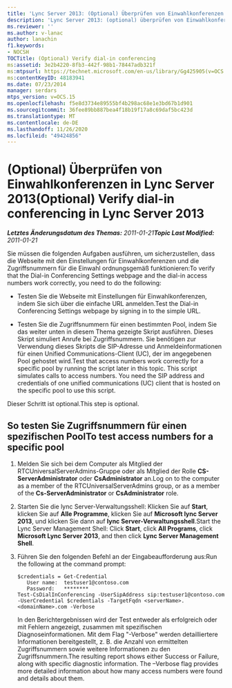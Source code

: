 ```yaml
---
title: 'Lync Server 2013: (Optional) Überprüfen von Einwahlkonferenzen'
description: 'Lync Server 2013: (optional) überprüfen von Einwahlkonferenzen.'
ms.reviewer: ''
ms.author: v-lanac
author: lanachin
f1.keywords:
- NOCSH
TOCTitle: (Optional) Verify dial-in conferencing
ms:assetid: 3e2b4220-8fb3-442f-98b1-78447adb321f
ms:mtpsurl: https://technet.microsoft.com/en-us/library/Gg425905(v=OCS.15)
ms:contentKeyID: 48183941
ms.date: 07/23/2014
manager: serdars
mtps_version: v=OCS.15
ms.openlocfilehash: f5e8d3734e89555bf4b298ac68e1e3bd67b1d901
ms.sourcegitcommit: 36fee89bb887bea4f18b19f17a8c69daf5bc423d
ms.translationtype: MT
ms.contentlocale: de-DE
ms.lasthandoff: 11/26/2020
ms.locfileid: "49424856"
---
```

# <a name="optional-verify-dial-in-conferencing-in-lync-server-2013"></a><span data-ttu-id="5353e-103">(Optional) Überprüfen von Einwahlkonferenzen in Lync Server 2013</span><span class="sxs-lookup"><span data-stu-id="5353e-103">(Optional) Verify dial-in conferencing in Lync Server 2013</span></span>

<div data-xmlns="http://www.w3.org/1999/xhtml">

<div class="topic" data-xmlns="http://www.w3.org/1999/xhtml" data-msxsl="urn:schemas-microsoft-com:xslt" data-cs="https://msdn.microsoft.com/">

<div data-asp="https://msdn2.microsoft.com/asp">



</div>

<div id="mainSection">

<div id="mainBody"><span data-ttu-id="5353e-104">

<span> </span></span><span class="sxs-lookup"><span data-stu-id="5353e-104">

<span> </span></span></span>

<span data-ttu-id="5353e-105">_**Letztes Änderungsdatum des Themas:** 2011-01-21_</span><span class="sxs-lookup"><span data-stu-id="5353e-105">_**Topic Last Modified:** 2011-01-21_</span></span>

<span data-ttu-id="5353e-106">Sie müssen die folgenden Aufgaben ausführen, um sicherzustellen, dass die Webseite mit den Einstellungen für Einwahlkonferenzen und die Zugriffsnummern für die Einwahl ordnungsgemäß funktionieren:</span><span class="sxs-lookup"><span data-stu-id="5353e-106">To verify that the Dial-in Conferencing Settings webpage and the dial-in access numbers work correctly, you need to do the following:</span></span>

  - <span data-ttu-id="5353e-107">Testen Sie die Webseite mit Einstellungen für Einwahlkonferenzen, indem Sie sich über die einfache URL anmelden.</span><span class="sxs-lookup"><span data-stu-id="5353e-107">Test the Dial-in Conferencing Settings webpage by signing in to the simple URL.</span></span>

  - <span data-ttu-id="5353e-p101">Testen Sie die Zugriffsnummern für einen bestimmten Pool, indem Sie das weiter unten in diesem Thema gezeigte Skript ausführen. Dieses Skript simuliert Anrufe bei Zugriffsnummern. Sie benötigen zur Verwendung dieses Skripts die SIP-Adresse und Anmeldeinformationen für einen Unified Communications-Client (UC), der im angegebenen Pool gehostet wird.</span><span class="sxs-lookup"><span data-stu-id="5353e-p101">Test that access numbers work correctly for a specific pool by running the script later in this topic. This script simulates calls to access numbers. You need the SIP address and credentials of one unified communications (UC) client that is hosted on the specific pool to use this script.</span></span>

<span data-ttu-id="5353e-111">Dieser Schritt ist optional.</span><span class="sxs-lookup"><span data-stu-id="5353e-111">This step is optional.</span></span>

<div>

## <a name="to-test-access-numbers-for-a-specific-pool"></a><span data-ttu-id="5353e-112">So testen Sie Zugriffsnummern für einen spezifischen Pool</span><span class="sxs-lookup"><span data-stu-id="5353e-112">To test access numbers for a specific pool</span></span>

1.  <span data-ttu-id="5353e-113">Melden Sie sich bei dem Computer als Mitglied der RTCUniversalServerAdmins-Gruppe oder als Mitglied der Rolle **CS-ServerAdministrator** oder **CsAdministrator** an.</span><span class="sxs-lookup"><span data-stu-id="5353e-113">Log on to the computer as a member of the RTCUniversalServerAdmins group, or as a member of the **Cs-ServerAdministrator** or **CsAdministrator** role.</span></span>

2.  <span data-ttu-id="5353e-114">Starten Sie die lync Server-Verwaltungsshell: Klicken Sie auf **Start**, klicken Sie auf **Alle Programme**, klicken Sie auf **Microsoft lync Server 2013**, und klicken Sie dann auf **lync Server-Verwaltungsshell**.</span><span class="sxs-lookup"><span data-stu-id="5353e-114">Start the Lync Server Management Shell: Click **Start**, click **All Programs**, click **Microsoft Lync Server 2013**, and then click **Lync Server Management Shell**.</span></span>

3.  <span data-ttu-id="5353e-115">Führen Sie den folgenden Befehl an der Eingabeaufforderung aus:</span><span class="sxs-lookup"><span data-stu-id="5353e-115">Run the following at the command prompt:</span></span>
    
        $credentials = Get-Credential
           User name:  testuser1@contoso.com
           Password:   ********
        Test-CsDialInConferencing -UserSipAddress sip:testuser1@contoso.com -UserCredential $credentials -TargetFqdn <serverName>.<domainName>.com -Verbose
    
    <span data-ttu-id="5353e-p102">In den Berichtergebnissen wird der Test entweder als erfolgreich oder mit Fehlern angezeigt, zusammen mit spezifischen Diagnoseinformationen. Mit dem Flag "-Verbose" werden detailliertere Informationen bereitgestellt, z. B. die Anzahl von ermittelten Zugriffsnummern sowie weitere Informationen zu den Zugriffsnummern.</span><span class="sxs-lookup"><span data-stu-id="5353e-p102">The resulting report shows either Success or Failure, along with specific diagnostic information. The –Verbose flag provides more detailed information about how many access numbers were found and details about them.</span></span>

<span data-ttu-id="5353e-118"></div>

</div>

<span> </span>

</div>

</div>

</span><span class="sxs-lookup"><span data-stu-id="5353e-118"></div>

</div>

<span> </span>

</div>

</div>

</span></span></div>

